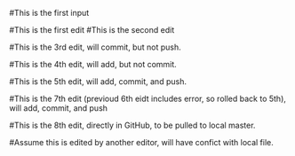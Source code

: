 #This is the first input

#This is the first edit
#This is the second edit

#This is the 3rd edit, will commit, but not push.

#This is the 4th edit, will add, but not commit.

#This is the 5th edit, will add, commit, and push.

#This is the 7th edit (previoud 6th eidt includes error, so rolled back to 5th), will add, commit, and push

#This is the 8th edit, directly in GitHub, to be pulled to local master.

#Assume this is edited by another editor, will have confict with local file.
